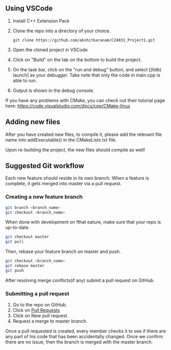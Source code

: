 ## Using VSCode

1. Install C++ Extension Pack
2. Clone the repo into a directory of your choice.

	`git clone https://github.com/akshitkaranam/CZ4031_Project1.git`

3. Open the cloned project in VSCode

4. Click on "Build" on the tab on the bottom to build the project.
5. On the task bar, click on the "run and debug" button, and select [(lldb) launch] as your debugger. Take note that only the code in main.cpp is able to run. 
6. Output is shown in the debug console.

If you have any problems with CMake, you can check out their tutorial page here:
[https://code.visualstudio.com/docs/cpp/CMake-linux
](https://code.visualstudio.com/docs/cpp/CMake-linux)

## Adding new files

After you have created new files, to compile it, please add the relevant file name into addExecutable() in the CMakeLists.txt file. 

Upon re-building the project, the new files should compile as well!

## Suggested Git workflow

Each new feature should reside in its own branch. When a feature is complete, it gets merged into master via a pull request.

### Creating a new feature branch

```sh
git branch <branch_name>
git checkout <branch_name>
```

When done with development on fthat eature, make sure that your repo is up-to-date.

```sh
git checkout master
git pull
```

Then, rebase your feature branch on master and push.

```sh
git checkout <branch_name>
git rebase master
git push
```

After resolving merge conflicts(if any) submit a pull request on GitHub.

### Submitting a pull request

1. Go to the repo on GitHub.
2. Click on [Pull Requests]([github.com/pehweihang/cryspbook/pulls](https://github.com/akshitkaranam/CZ4031_Project1/pulls))
3. Click on New pull request.
4. Request a merge to master branch.

Once a pull requested is created, every member checks it to see if there are any part of his code that has been accidentally changed. Once we confirm there are no issue, then the branch is merged with the master branch.
